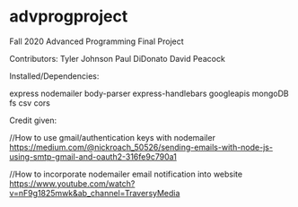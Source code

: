 # advprogproject
Fall 2020 Advanced Programming Final Project

Contributors:
Tyler Johnson
Paul DiDonato
David Peacock

Installed/Dependencies:

express
nodemailer
body-parser
express-handlebars
googleapis
mongoDB
fs csv
cors 


Credit given:

//How to use gmail/authentication keys with nodemailer
https://medium.com/@nickroach_50526/sending-emails-with-node-js-using-smtp-gmail-and-oauth2-316fe9c790a1

//How to incorporate nodemailer email notification into website
https://www.youtube.com/watch?v=nF9g1825mwk&ab_channel=TraversyMedia
